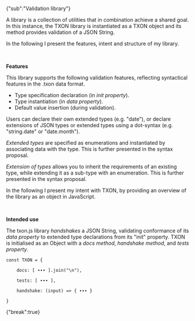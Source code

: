 {"sub":"Validation library"}

A library is a collection of utilities that in combination achieve a shared goal. In this instance, the TXON library is instantiated as a TXON object and its method provides validation of a JSON String.

In the following I present the features, intent and structure of my library.

<br>

**Features**

This library supports the following validation features, reflecting syntactical features in the .txon data format.

- Type specification declaration (in *init property*).
- Type instantiation (in *data property*).
- Default value insertion (during validation).

Users can declare their own extended types (e.g. "date"), or declare extensions of JSON types or extended types using a dot-syntax (e.g. "string.date" or "date.month"). 

*Extended types* are specified as enumerations and instantiated by associating data with the type. This is further presented in the syntax proposal.

*Extension of types* allows you to inherit the requirements of an existing type, while extending it as a sub-type with an enumeration. This is further presented in the syntax proposal.

In the following I present my intent with TXON, by providing an overview of the library as an object in JavaScript.

<br>

**Intended use**

The txon.js library *handshakes* a JSON String, validating conformance of its *data property* to extended type declarations from its "init" property. TXON is initialised as an Object with a *docs method*, *handshake method*, and *tests property*.

```
const TXON = {

    docs: [ ∙∙∙ ].join("\n"),

    tests: [ ∙∙∙ ],

    handshake: (input) => { ∙∙∙ }

}
```

{"break":true}